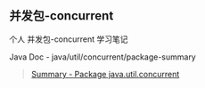 ## 并发包-concurrent

个人 并发包-concurrent 学习笔记

Java Doc - java/util/concurrent/package-summary
> [Summary - Package java.util.concurrent](https://docs.oracle.com/javase/8/docs/api/?java/util/concurrent/package-summary.html)

